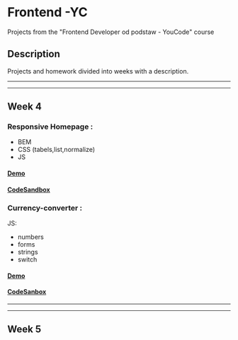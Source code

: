 # Frontend -YC
Projects from the "Frontend Developer od podstaw - YouCode" course
## Description
Projects and homework divided into weeks with a description.
* * * *
******
## Week 4
### Responsive Homepage : 
- BEM
- CSS (tabels,list,normalize)
- JS
#### [Demo](https://dominikblak.github.io/Frontend-YC/Tydzien%203/homepage/)
#### [CodeSandbox](https://codesandbox.io/s/homepage-0nvoq)

### Currency-converter :
JS:
- numbers
- forms
- strings
- switch
#### [Demo](https://dominikblak.github.io/Frontend-YC/Tydzien%204/currency-converter/)
#### [CodeSanbox](https://codesandbox.io/s/currency-converter-3plt7)
****
******
## Week 5
